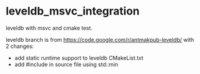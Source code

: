 leveldb_msvc_integration
========================

leveldb with msvc and cmake test. 

leveldb branch is from https://code.google.com/r/antmakpub-leveldb/  with 2 changes:
 - add static runtime support to leveldb CMakeList.txt
 - add #include <algorithm> in source file using std::min
 
 
